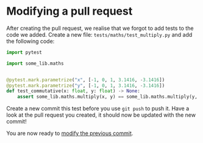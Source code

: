 # Modifying a pull request

After creating the pull request, we realise that we forgot to add tests to the code we added.
Create a new file: `tests/maths/test_multiply.py` and add the following code:

```python
import pytest

import some_lib.maths


@pytest.mark.parametrize("x", [-1, 0, 1, 3.1416, -3.1416])
@pytest.mark.parametrize("y", [-1, 0, 1, 3.1416, -3.1416])
def test_commutative(x: float, y: float) -> None:
    assert some_lib.maths.multiply(x, y) == some_lib.maths.multiply(y, x)
```

Create a new commit this test before you use `git push` to push it. Have a look at the pull request you created, it should now be updated with the new commit!

You are now ready to [modify the previous commit](07-ammending-commits.md).

